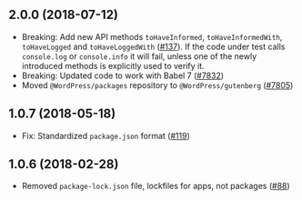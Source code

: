 ## 2.0.0 (2018-07-12)

- Breaking: Add new API methods `toHaveInformed`, `toHaveInformedWith`, `toHaveLogged` and `toHaveLoggedWith` ([#137](https://github.com/WordPress/packages/pull/137)). If the code under test calls `console.log` or `console.info` it will fail, unless one of the newly introduced methods is explicitly used to verify it.
- Breaking: Updated code to work with Babel 7 ([#7832](https://github.com/WordPress/gutenberg/pull/7832))
- Moved `@WordPress/packages` repository to `@WordPress/gutenberg` ([#7805](https://github.com/WordPress/gutenberg/pull/7805))

## 1.0.7 (2018-05-18)

- Fix: Standardized `package.json` format  ([#119](https://github.com/WordPress/packages/pull/119))

## 1.0.6 (2018-02-28)

- Removed `package-lock.json` file, lockfiles for apps, not packages ([#88](https://github.com/WordPress/packages/pull/88))
